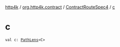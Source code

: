 [http4k](../../index.md) / [org.http4k.contract](../index.md) / [ContractRouteSpec4](index.md) / [c](./c.md)

# c

`val c: `[`PathLens`](../../org.http4k.lens/-path-lens/index.md)`<C>`